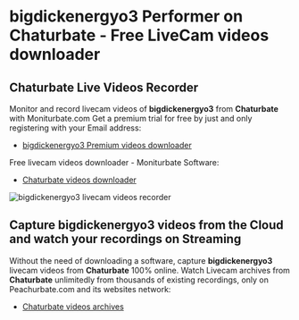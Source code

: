 # bigdickenergyo3 Performer on Chaturbate - Free LiveCam videos downloader

## Chaturbate Live Videos Recorder

Monitor and record livecam videos of **bigdickenergyo3** from **Chaturbate** with Moniturbate.com
Get a premium trial for free by just and only registering with your Email address:
* [bigdickenergyo3 Premium videos downloader](https://moniturbate.com/request-demo-licence-key.html)

Free livecam videos downloader - Moniturbate Software:
* [Chaturbate videos downloader](https://moniturbate.com/moniturbate-download-software.html)

![bigdickenergyo3 livecam videos recorder](https://peachurnet.com/templates/moniturbate-software.png)


## Capture bigdickenergyo3 videos from the Cloud and watch your recordings on Streaming

Without the need of downloading a software, capture **bigdickenergyo3** livecam videos from **Chaturbate** 100% online.
Watch Livecam archives from **Chaturbate** unlimitedly from thousands of existing recordings, only on Peachurbate.com and its websites network:
* [Chaturbate videos archives](https://peachurnet.com/)
